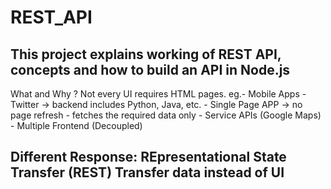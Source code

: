 # REST_API
This project explains working of REST API, concepts and how to build an API in Node.js
------------------------------------------------------
What and Why ?
Not every UI requires HTML pages.
eg.- Mobile Apps - Twitter -> backend includes Python,      Java, etc.
    - Single Page APP -> no page refresh
    - fetches the required data only
    - Service APIs (Google Maps)
    - Multiple Frontend (Decoupled)

Different Response:
REpresentational State Transfer (REST)
Transfer data instead of UI
------------------------------------------------------
